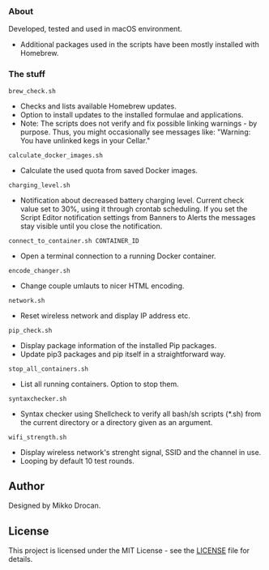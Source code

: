 ### About

Developed, tested and used in macOS environment.
- Additional packages used in the scripts have been mostly installed with Homebrew.

### The stuff

```
brew_check.sh
```
- Checks and lists available Homebrew updates.
- Option to install updates to the installed formulae and applications.
- Note: The scripts does not verify and fix possible linking warnings - by purpose. Thus, you might occasionally see messages like: "Warning: You have unlinked kegs in your Cellar."

```
calculate_docker_images.sh
```
- Calculate the used quota from saved Docker images.

```
charging_level.sh
```
- Notification about decreased battery charging level. Current check value set to 30%, using it through crontab scheduling. If you set the Script Editor notification settings from Banners to Alerts the messages stay visible until you close the notification.

```
connect_to_container.sh CONTAINER_ID
```
- Open a terminal connection to a running Docker container.

```
encode_changer.sh
```
- Change couple umlauts to nicer HTML encoding.

```
network.sh
```
- Reset wireless network and display IP address etc.

```
pip_check.sh
```
- Display package information of the installed Pip packages.
- Update pip3 packages and pip itself in a straightforward way.

```
stop_all_containers.sh
```
- List all running containers. Option to stop them.

```
syntaxchecker.sh
```
- Syntax checker using Shellcheck to verify all bash/sh scripts (*.sh) from the current directory or a directory given as an argument.

```
wifi_strength.sh
```
- Display wireless network's strenght signal, SSID and the channel in use.
- Looping by default 10 test rounds.

## Author

Designed by Mikko Drocan.

## License

This project is licensed under the MIT License - see the [LICENSE](LICENSE) file for details.